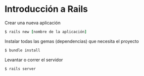 # Introducción a Rails

Crear una nueva aplicación
```ruby
$ rails new [nombre de la aplicación]
```

Instalar todas las gemas (dependencias) que necesita el proyecto
```ruby
$ bundle install 
```

Levantar o correr el servidor
```ruby
$ rails server
```